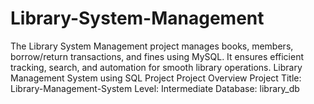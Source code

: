 # Library-System-Management
The Library System Management project manages books, members, borrow/return transactions, and fines using MySQL. It ensures efficient tracking, search, and automation for smooth library operations.
Library Management System using SQL Project
Project Overview
Project Title: Library-Management-System
Level: Intermediate
Database: library_db

